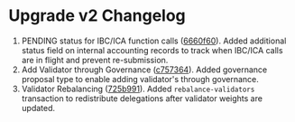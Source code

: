 # Upgrade v2 Changelog

1. PENDING status for IBC/ICA function calls ([6660f60](https://github.com/TessorNetwork/tessor/commit/6660f60094674b2e077f3775982ab4acc8a5ea96)). Added additional status field on internal accounting records to track when IBC/ICA calls are in flight and prevent re-submission. 
2. Add Validator through Governance ([c757364](https://github.com/TessorNetwork/tessor/commit/c757364c4f532a8f7b9d17531f189c41cde90b14)). Added governance proposal type to enable adding validator's through governance. 
3. Validator Rebalancing ([725b991](https://github.com/TessorNetwork/tessor/commit/725b9912073e4ff8c1fd5574ba4ebd68ec6aee88)). Added `rebalance-validators` transaction to redistribute delegations after validator weights are updated.